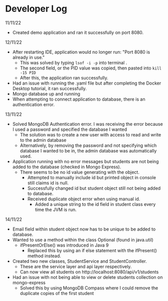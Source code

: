# Developer Log

11/11/22
 * Created demo application and ran it successfully on port 8080.

12/11/22
 * After restarting IDE, application would no longer run: "Port 8080 is already in use." 
   * This was solved by typing `lsof -i -p` into terminal .
   * The second field, or the PID value was copied, then pasted into `kill -15 PID`
   * After this, the application ran successfully.
 * Had an issue with running the .yaml file but after completing the Docker Desktop tutorial, it ran successfully.
 * Mongo database up and running
 * When attempting to connect application to database, there is an authentication error. 

13/11/22
* Solved MongoDB Authentication error. I was receiving the error because I used a password and specified the database I wanted
  * The solution was to create a new user with access to read and write to the admin database
  * Alternatively, by removing the password and not specifying which database I wanted to be in, the admin database was automatically used.
* Application running with no error messages but students are not being added to the database (checked in Mongo Express).
  * There seems to be no id value generating with the object. 
    * Attempted to manually include id but printed object in console still claims id is null.
    * Successfully changed id but student object still not being added to database.
    * Received duplicate object error when using manual id.
      * Added a unique string to the id field in student class every time the JVM is run. 

14/11/22
* Email field within student object now has to be unique to be added to database.
* Wanted to use a method within the class Optional (found in java.util)
  * ifPresentOrElse() was introduced in Java 9
    * Replaced this by using an if else statement with the ifPresent() method instead.
* Created two new classes, StudentService and StudentController.
  * These are the service layer and api layer respectively.
  * Can now view all students on http://localhost:8080/api/v1/students
* Had an issue with not being able to view or delete students collection on mongo-express
  * Solved this by using MongoDB Compass where I could remove the duplicate copies of the first student